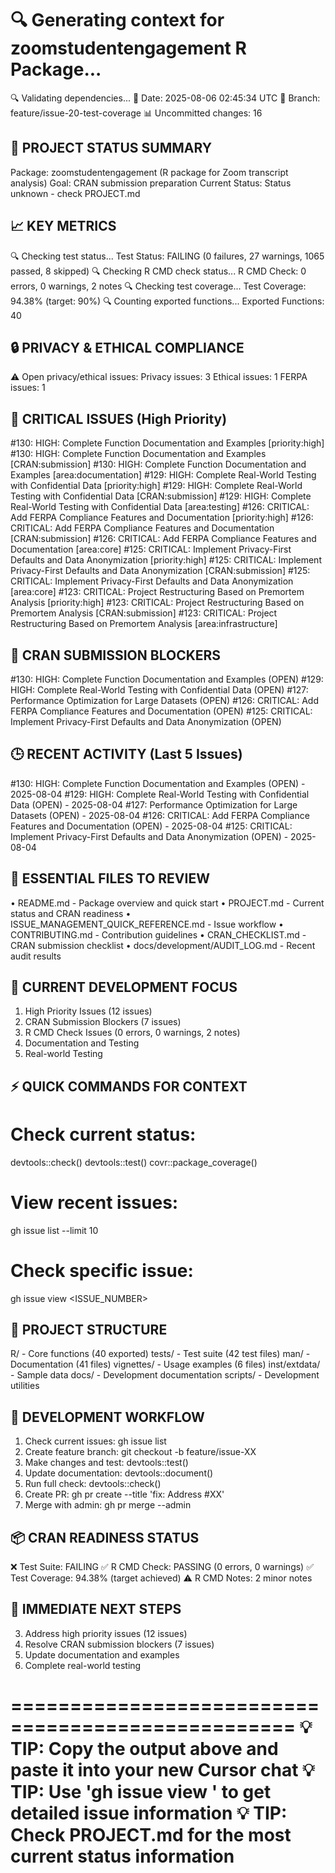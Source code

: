 🔍 Generating context for zoomstudentengagement R Package...
==================================================
🔍 Validating dependencies...
📅 Date: 2025-08-06 02:45:34 UTC
🌿 Branch: feature/issue-20-test-coverage
📊 Uncommitted changes: 16

🎯 PROJECT STATUS SUMMARY
------------------------
Package: zoomstudentengagement (R package for Zoom transcript analysis)
Goal: CRAN submission preparation
Current Status: Status unknown - check PROJECT.md

📈 KEY METRICS
-------------
🔍 Checking test status...
Test Status: FAILING (0 failures, 27 warnings, 1065 passed, 8 skipped)
🔍 Checking R CMD check status...
R CMD Check: 0 errors, 0 warnings, 2 notes
🔍 Checking test coverage...
Test Coverage: 94.38% (target: 90%)
🔍 Counting exported functions...
Exported Functions: 40

🔒 PRIVACY & ETHICAL COMPLIANCE
-----------------------------
⚠️  Open privacy/ethical issues:
   Privacy issues: 3
   Ethical issues: 1
   FERPA issues: 1

🚨 CRITICAL ISSUES (High Priority)
--------------------------------
#130: HIGH: Complete Function Documentation and Examples [priority:high]
#130: HIGH: Complete Function Documentation and Examples [CRAN:submission]
#130: HIGH: Complete Function Documentation and Examples [area:documentation]
#129: HIGH: Complete Real-World Testing with Confidential Data [priority:high]
#129: HIGH: Complete Real-World Testing with Confidential Data [CRAN:submission]
#129: HIGH: Complete Real-World Testing with Confidential Data [area:testing]
#126: CRITICAL: Add FERPA Compliance Features and Documentation [priority:high]
#126: CRITICAL: Add FERPA Compliance Features and Documentation [CRAN:submission]
#126: CRITICAL: Add FERPA Compliance Features and Documentation [area:core]
#125: CRITICAL: Implement Privacy-First Defaults and Data Anonymization [priority:high]
#125: CRITICAL: Implement Privacy-First Defaults and Data Anonymization [CRAN:submission]
#125: CRITICAL: Implement Privacy-First Defaults and Data Anonymization [area:core]
#123: CRITICAL: Project Restructuring Based on Premortem Analysis [priority:high]
#123: CRITICAL: Project Restructuring Based on Premortem Analysis [CRAN:submission]
#123: CRITICAL: Project Restructuring Based on Premortem Analysis [area:infrastructure]

🎯 CRAN SUBMISSION BLOCKERS
--------------------------
#130: HIGH: Complete Function Documentation and Examples (OPEN)
#129: HIGH: Complete Real-World Testing with Confidential Data (OPEN)
#127: Performance Optimization for Large Datasets (OPEN)
#126: CRITICAL: Add FERPA Compliance Features and Documentation (OPEN)
#125: CRITICAL: Implement Privacy-First Defaults and Data Anonymization (OPEN)

🕒 RECENT ACTIVITY (Last 5 Issues)
--------------------------------
#130: HIGH: Complete Function Documentation and Examples (OPEN) - 2025-08-04
#129: HIGH: Complete Real-World Testing with Confidential Data (OPEN) - 2025-08-04
#127: Performance Optimization for Large Datasets (OPEN) - 2025-08-04
#126: CRITICAL: Add FERPA Compliance Features and Documentation (OPEN) - 2025-08-04
#125: CRITICAL: Implement Privacy-First Defaults and Data Anonymization (OPEN) - 2025-08-04

📁 ESSENTIAL FILES TO REVIEW
---------------------------
• README.md - Package overview and quick start
• PROJECT.md - Current status and CRAN readiness
• ISSUE_MANAGEMENT_QUICK_REFERENCE.md - Issue workflow
• CONTRIBUTING.md - Contribution guidelines
• CRAN_CHECKLIST.md - CRAN submission checklist
• docs/development/AUDIT_LOG.md - Recent audit results

🎯 CURRENT DEVELOPMENT FOCUS
---------------------------
1. High Priority Issues (12 issues)
2. CRAN Submission Blockers (7 issues)
4. R CMD Check Issues (0 errors, 0 warnings, 2 notes)
5. Documentation and Testing
6. Real-world Testing

⚡ QUICK COMMANDS FOR CONTEXT
---------------------------
# Check current status:
devtools::check()
devtools::test()
covr::package_coverage()

# View recent issues:
gh issue list --limit 10

# Check specific issue:
gh issue view <ISSUE_NUMBER>

📂 PROJECT STRUCTURE
-------------------
R/ - Core functions (40 exported)
tests/ - Test suite (42 test files)
man/ - Documentation (41 files)
vignettes/ - Usage examples (6 files)
inst/extdata/ - Sample data
docs/ - Development documentation
scripts/ - Development utilities

🔄 DEVELOPMENT WORKFLOW
---------------------
1. Check current issues: gh issue list
2. Create feature branch: git checkout -b feature/issue-XX
3. Make changes and test: devtools::test()
4. Update documentation: devtools::document()
5. Run full check: devtools::check()
6. Create PR: gh pr create --title 'fix: Address #XX'
7. Merge with admin: gh pr merge --admin

📦 CRAN READINESS STATUS
----------------------
❌ Test Suite: FAILING
✅ R CMD Check: PASSING (0 errors, 0 warnings)
✅ Test Coverage: 94.38% (target achieved)
⚠️  R CMD Notes: 2 minor notes

🎯 IMMEDIATE NEXT STEPS
---------------------
3. Address high priority issues (12 issues)
4. Resolve CRAN submission blockers (7 issues)
5. Update documentation and examples
6. Complete real-world testing

==================================================
💡 TIP: Copy the output above and paste it into your new Cursor chat
💡 TIP: Use 'gh issue view <NUMBER>' to get detailed issue information
💡 TIP: Check PROJECT.md for the most current status information
==================================================
